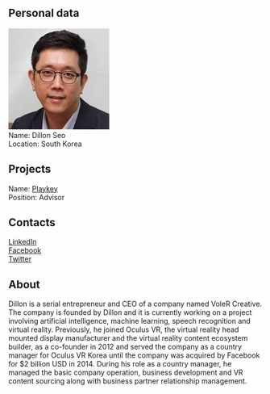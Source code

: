 ## Personal data
![dillon seo photo](photo/dillon_seo.jpg)  
Name:   Dillon Seo  
Location: South Korea  
## Projects 
Name: [Playkey](../projects/playkey.md)  
Position: Advisor   
## Contacts
[LinkedIn](https://www.linkedin.com/in/dillonseo/)      
[Facebook](https://www.facebook.com/Dillon.Seo)  
[Twitter](https://twitter.com/dseo1030)
## About
Dillon is a serial entrepreneur and CEO of a company named VoleR
Creative. The company is founded by Dillon and it is currently working
on a project involving artificial intelligence, machine learning, speech
recognition and virtual reality. Previously, he joined Oculus VR,
the virtual reality head mounted display manufacturer and the virtual
reality content ecosystem builder, as a co-founder
in 2012 and served the company as a country manager for Oculus VR
Korea until the company was acquired by Facebook for $2 billion USD
in 2014. During his role as a country manager, he managed the basic
company operation, business development and VR content sourcing
along with business partner relationship management.
